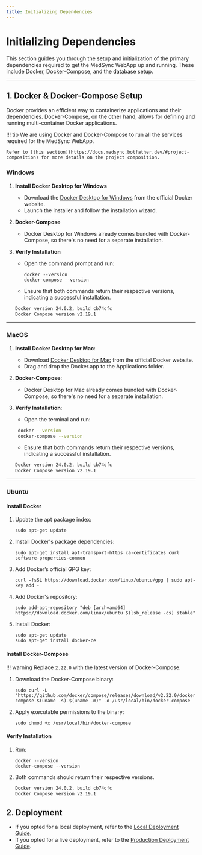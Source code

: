 ```yaml
---
title: Initializing Dependencies
---
```


# Initializing Dependencies

This section guides you through the setup and initialization of the primary dependencies required to get the MedSync
WebApp up and running. These include Docker, Docker-Compose, and the database setup.

---

## 1. Docker & Docker-Compose Setup

Docker provides an efficient way to containerize applications and their dependencies. Docker-Compose, on the other hand,
allows for defining and running multi-container Docker applications. 

!!! tip
    We are using Docker and Docker-Compose to run all the services required for the MedSync WebApp. 

    Refer to [this section](https://docs.medsync.botfather.dev/#project-composition) for more details on the project composition.

### Windows

1. **Install Docker Desktop for Windows**

    - Download the [Docker Desktop for Windows](https://hub.docker.com/editions/community/docker-ce-desktop-windows)
      from the official Docker website.
    - Launch the installer and follow the installation wizard.

2. **Docker-Compose**

    - Docker Desktop for Windows already comes bundled with Docker-Compose, so there's no need for a
      separate installation.

3. **Verify Installation**

    - Open the command prompt and run:
      ```
      docker --version
      docker-compose --version
      ```
    - Ensure that both commands return their respective versions, indicating a successful installation.
    ```bash
    Docker version 24.0.2, build cb74dfc
    Docker Compose version v2.19.1
    ```
---

### MacOS

1. **Install Docker Desktop for Mac**:

    - Download [Docker Desktop for Mac](https://hub.docker.com/editions/community/docker-ce-desktop-mac) from the
      official Docker website.
    - Drag and drop the Docker.app to the Applications folder.

2. **Docker-Compose**:

    - Docker Desktop for Mac already comes bundled with Docker-Compose, so there's no need for a
      separate installation.

3. **Verify Installation**:

    - Open the terminal and run:
    ```bash
     docker --version
     docker-compose --version
    ```
    - Ensure that both commands return their respective versions, indicating a successful installation.
    ```bash
    Docker version 24.0.2, build cb74dfc
    Docker Compose version v2.19.1
    ```
---            

### Ubuntu

#### **Install Docker**

1. Update the apt package index:
      ```
      sudo apt-get update
      ```
2. Install Docker's package dependencies:
      ```
      sudo apt-get install apt-transport-https ca-certificates curl software-properties-common
      ```
3. Add Docker’s official GPG key:
      ```
      curl -fsSL https://download.docker.com/linux/ubuntu/gpg | sudo apt-key add -
      ```
4. Add Docker's repository:
      ```
      sudo add-apt-repository "deb [arch=amd64] https://download.docker.com/linux/ubuntu $(lsb_release -cs) stable"
      ```
5. Install Docker:
      ```
      sudo apt-get update
      sudo apt-get install docker-ce
      ```

#### **Install Docker-Compose**
!!! warning
    Replace `2.22.0` with the latest version of Docker-Compose.

1. Download the Docker-Compose binary:
      ```
      sudo curl -L "https://github.com/docker/compose/releases/download/v2.22.0/docker-compose-$(uname -s)-$(uname -m)" -o /usr/local/bin/docker-compose
      ```
2. Apply executable permissions to the binary:
      ```
      sudo chmod +x /usr/local/bin/docker-compose
      ```

#### **Verify Installation**
1. Run:
      ```
      docker --version
      docker-compose --version
      ```
2. Both commands should return their respective versions.

    ```bash
    Docker version 24.0.2, build cb74dfc
    Docker Compose version v2.19.1
    ```
            

## 2. Deployment 

- If you opted for a local deployment, refer to the [Local Deployment Guide](development-environment.md).
- If you opted for a live deployment, refer to the [Production Deployment Guide](production-environment.md).

